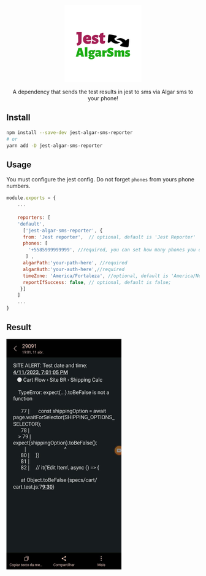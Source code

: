 <div align="center">
  <img height="200"
    src="./assets/logo.png">
  <p>A dependency that sends the test results in jest to sms via Algar sms to your phone!</p>
</div>

## Install

```sh
npm install --save-dev jest-algar-sms-reporter
# or
yarn add -D jest-algar-sms-reporter
```

## Usage

You must configure the jest config. Do not forget `phones` from yours phone numbers.

```javascript
module.exports = {
    ...

    reporters: [
    'default',
      ['jest-algar-sms-reporter', {
      from: 'Jest reporter',  // optional, default is 'Jest Reporter'
      phones: [
        '+5585999999999', //required, you can set how many phones you desire
       ] ,
      algarPath:'your-path-here', //required
      algarAuth:'your-auth-here',//required
      timeZone: 'America/Fortaleza', //optional, default is 'America/New_York'
      reportIfSuccess: false, // optional, default is false;
     }]
    ]
    ...
}
```

## Result

<div align="left">
  <img height="600"
    src="./assets/result.jpeg">
</div>
